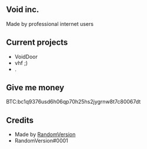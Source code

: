 ## Void inc.

Made by professional internet users

## Current projects

- VoidDoor
- vhf ;)
- .

## Give me money
BTC:bc1q9376usd6h06qp70h25hs2jygrnw8t7c80067dt

## Credits

- Made by [RandomVersion](https://github.com/RandomVersion)
- RandomVersion#0001
